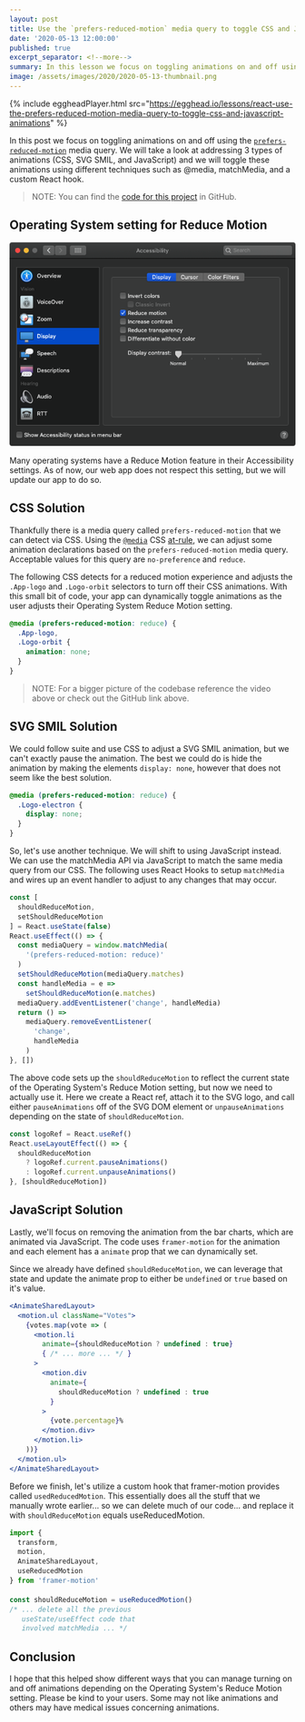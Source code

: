 ```yaml
---
layout: post
title: Use the `prefers-reduced-motion` media query to toggle CSS and JavaScript animations
date: '2020-05-13 12:00:00'
published: true
excerpt_separator: <!--more-->
summary: In this lesson we focus on toggling animations on and off using the prefers-reduced-motion media query. The sample web app has 3 types of animations (CSS, SVG SMIL, and JavaScript) and we will toggle these animations using different techniques such as @media, matchMedia, and a custom hook.
image: /assets/images/2020/2020-05-13-thumbnail.png
---
```


{% include eggheadPlayer.html src="https://egghead.io/lessons/react-use-the-prefers-reduced-motion-media-query-to-toggle-css-and-javascript-animations" %}

In this post we focus on toggling animations on and off using the [`prefers-reduced-motion`](https://developer.mozilla.org/en-US/docs/Web/CSS/@media/prefers-reduced-motion) media query. We will take a look at addressing 3 types of animations (CSS, SVG SMIL, and JavaScript) and we will toggle these animations using different techniques such as @media, matchMedia, and a custom React hook.

> NOTE: You can find the [code for this project](https://github.com/elijahmanor/egghead-prefers-reduced-motion/tree/final) in GitHub.

<!--more-->

## Operating System setting for Reduce Motion

![](../assets/images/2020/2020-05-13-screenshot.png)

Many operating systems have a Reduce Motion feature in their Accessibility settings. As of now, our web app does not respect this setting, but we will update our app to do so.

## CSS Solution

Thankfully there is a media query called `prefers-reduced-motion` that we can detect via CSS. Using the [`@media`](https://developer.mozilla.org/en-US/docs/Web/CSS/@media) CSS [at-rule](https://developer.mozilla.org/en-US/docs/Web/CSS/At-rule), we can adjust some animation declarations based on the `prefers-reduced-motion` media query. Acceptable values for this query are `no-preference` and `reduce`.

The following CSS detects for a reduced motion experience and adjusts the `.App-logo` and `.Logo-orbit` selectors to turn off their CSS animations. With this small bit of code, your app can dynamically toggle animations as the user adjusts their Operating System Reduce Motion setting.

```css
@media (prefers-reduced-motion: reduce) {
  .App-logo,
  .Logo-orbit {
    animation: none;
  }
}
```

> NOTE: For a bigger picture of the codebase reference the video above or check out the GitHub link above.

## SVG SMIL Solution

We could follow suite and use CSS to adjust a SVG SMIL animation, but we can't exactly pause the animation. The best we could do is hide the animation by making the elements `display: none`, however that does not seem like the best solution.

```css
@media (prefers-reduced-motion: reduce) {
  .Logo-electron {
    display: none;
  }
}
```

So, let's use another technique. We will shift to using JavaScript instead. We can use the matchMedia API via JavaScript to match the same media query from our CSS. The following uses React Hooks to setup `matchMedia` and wires up an event handler to adjust to any changes that may occur.

```javascript
const [
  shouldReduceMotion,
  setShouldReduceMotion
] = React.useState(false)
React.useEffect(() => {
  const mediaQuery = window.matchMedia(
    '(prefers-reduced-motion: reduce)'
  )
  setShouldReduceMotion(mediaQuery.matches)
  const handleMedia = e =>
    setShouldReduceMotion(e.matches)
  mediaQuery.addEventListener('change', handleMedia)
  return () =>
    mediaQuery.removeEventListener(
      'change',
      handleMedia
    )
}, [])
```

The above code sets up the `shouldReduceMotion` to reflect the current state of the Operating System's Reduce Motion setting, but now we need to actually use it. Here we create a React ref, attach it to the SVG logo, and call either `pauseAnimations` off of the SVG DOM element or `unpauseAnimations` depending on the state of `shouldReduceMotion`.

```js
const logoRef = React.useRef()
React.useLayoutEffect(() => {
  shouldReduceMotion
    ? logoRef.current.pauseAnimations()
    : logoRef.current.unpauseAnimations()
}, [shouldReduceMotion])
```

## JavaScript Solution

Lastly, we'll focus on removing the animation from the bar charts, which are animated via JavaScript. The code uses `framer-motion` for the animation and each element has a `animate` prop that we can dynamically set.

Since we already have defined `shouldReduceMotion`, we can leverage that state and update the animate prop to either be `undefined` or `true` based on it's value.

```jsx
<AnimateSharedLayout>
  <motion.ul className="Votes">
    {votes.map(vote => (
      <motion.li
        animate={shouldReduceMotion ? undefined : true}
        { /* ... more ... */ }
      >
        <motion.div
          animate={
            shouldReduceMotion ? undefined : true
          }
        >
          {vote.percentage}%
        </motion.div>
      </motion.li>
    ))}
  </motion.ul>
</AnimateSharedLayout>
```

Before we finish, let's utilize a custom hook that framer-motion provides called `usedReducedMotion`. This essentially does all the stuff that we manually wrote earlier... so we can delete much of our code... and replace it with `shouldReduceMotion` equals useReducedMotion.

```js
import {
  transform,
  motion,
  AnimateSharedLayout,
  useReducedMotion
} from 'framer-motion'

const shouldReduceMotion = useReducedMotion()
/* ... delete all the previous
   useState/useEffect code that
   involved matchMedia ... */
```

## Conclusion

I hope that this helped show different ways that you can manage turning on and off animations depending on the Operating System's Reduce Motion setting. Please be kind to your users. Some may not like animations and others may have medical issues concerning animations.
